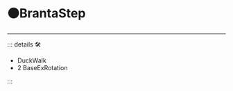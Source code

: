 # 🟠<motor>BrantaStep</motor>

---

<!-- =================================================== -->
<!-- =================================================== -->
<!-- =================================================== -->
<!-- =================================================== -->
<!-- =================================================== -->
::: details 🛠

- DuckWalk
- 2 BaseExRotation

:::
